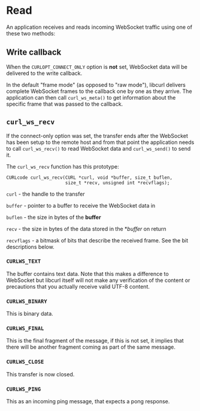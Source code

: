 # Read

An application receives and reads incoming WebSocket traffic using one of
these two methods:

## Write callback

When the `CURLOPT_CONNECT_ONLY` option is **not** set, WebSocket data will be
delivered to the write callback.

In the default "frame mode" (as opposed to "raw mode"), libcurl delivers
complete WebSocket frames to the callback one by one as they arrive. The
application can then call `curl_ws_meta()` to get information about the
specific frame that was passed to the callback.

## `curl_ws_recv`

If the connect-only option was set, the transfer ends after the WebSocket has
been setup to the remote host and from that point the application needs to
call `curl_ws_recv()` to read WebSocket data and `curl_ws_send()` to send it.

The `curl_ws_recv` function has this prototype:

    CURLcode curl_ws_recv(CURL *curl, void *buffer, size_t buflen,
                          size_t *recv, unsigned int *recvflags);

`curl` - the handle to the transfer
 
`buffer` - pointer to a buffer to receive the WebSocket data in

`buflen` - the size in bytes of the **buffer**

`recv` - the size in bytes of the data stored in the **buffer* on return

`recvflags` - a bitmask of bits that describe the received frame. See the bit
descriptions below.

### `CURLWS_TEXT`
The buffer contains text data. Note that this makes a difference to WebSocket
but libcurl itself will not make any verification of the content or
precautions that you actually receive valid UTF-8 content.

### `CURLWS_BINARY`
This is binary data.

### `CURLWS_FINAL`
This is the final fragment of the message, if this is not set, it implies that
there will be another fragment coming as part of the same message.
 
### `CURLWS_CLOSE`
This transfer is now closed.

### `CURLWS_PING`
This as an incoming ping message, that expects a pong response.
